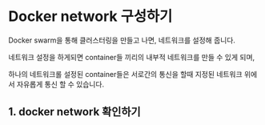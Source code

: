 # Docker network 구성하기
Docker swarm을 통해 클러스터링을 만들고 나면, 네트워크를 설정해 줍니다.

네트워크 설정을 하게되면 container들 끼리의 내부적 네트워크를 만들 수 있게 되며, 

하나의 네트워크롤 설정된 container들은 서로간의 통신을 할때 지정된 네트워크 위에서 자유롭게 통신 할 수 있습니다.

## 1. docker network 확인하기
